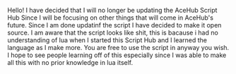 Hello! I have decided that I will no longer be updating the AceHub Script Hub Since I will be focusing on other things that will come in AceHub's future.
Since I am done updatinf the script I have decided to make it open source. I am aware that the script looks like shit, this is bacause i had no understanding of lua
when I started this Script Hub and I learned the language as I make more. You are free to use the script in anyway you wish. I hope to see people learning off of this
especially since I was able to make all this with no prior knowledge in lua itself.
